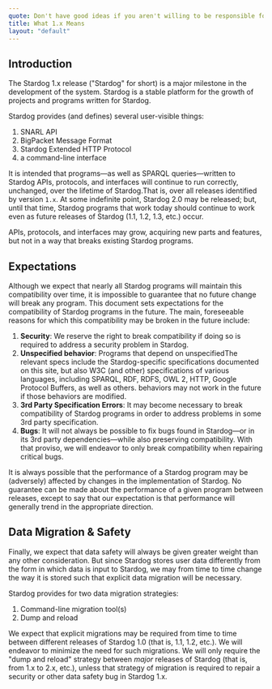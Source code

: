 ```yaml
---
quote: Don't have good ideas if you aren't willing to be responsible for them.
title: What 1.x Means
layout: "default"
---
```


## Introduction

The Stardog 1.x release ("Stardog" for short) is a major milestone in
the development of the system. Stardog is a stable platform for the
growth of projects and programs written for Stardog.

Stardog provides (and defines) several user-visible things:

1.  SNARL API
2.  BigPacket Message Format
3.  Stardog Extended HTTP Protocol
4.  a command-line interface

It is intended that programs—as well as SPARQL queries—written to
Stardog APIs, protocols, and interfaces will continue to run correctly,
unchanged, over the lifetime of Stardog.That is, over all releases
identified by version `1.x`. At some indefinite point, Stardog 2.0 may
be released; but, until that time, Stardog programs that work today
should continue to work even as future releases of Stardog (1.1, 1.2,
1.3, etc.) occur.

APIs, protocols, and interfaces may grow, acquiring new parts and
features, but not in a way that breaks existing Stardog programs.

## Expectations

Although we expect that nearly all Stardog programs will maintain this
compatibility over time, it is impossible to guarantee that no future
change will break any program. This document sets expectations for the
compatibility of Stardog programs in the future. The main, foreseeable
reasons for which this compatibility may be broken in the future
include:

1.  **Security**: We reserve the right to break compatibility if doing
    so is required to address a security problem in Stardog.
2.  **Unspecified behavior**: Programs that depend on unspecifiedThe
    relevant specs include the Stardog-specific specifications
    documented on this site, but also W3C (and other) specifications of
    various languages, including SPARQL, RDF, RDFS, OWL 2, HTTP, Google
    Protocol Buffers, as well as others. behaviors may not work in the
    future if those behaviors are modified.
3.  **3rd Party Specification Errors**: It may become necessary to break
    compatibility of Stardog programs in order to address problems in
    some 3rd party specification.
4.  **Bugs**: It will not always be possible to fix bugs found in
    Stardog—or in its 3rd party dependencies—while also preserving
    compatibility. With that proviso, we will endeavor to only break
    compatibility when repairing critical bugs.

It is always possible that the performance of a Stardog program may be
(adversely) affected by changes in the implementation of Stardog. No
guarantee can be made about the performance of a given program between
releases, except to say that our expectation is that performance will
generally trend in the appropriate direction.

## Data Migration & Safety

Finally, we expect that data safety will always be given greater weight
than any other consideration. But since Stardog stores user data
differently from the form in which data is input to Stardog, we may from
time to time change the way it is stored such that explicit data
migration will be necessary.

Stardog provides for two data migration strategies:

1.  Command-line migration tool(s)
2.  Dump and reload

We expect that explicit migrations may be required from time to time
between different releases of Stardog 1.0 (that is, 1.1, 1.2, etc.). We
will endeavor to minimize the need for such migrations. We will only
require the "dump and reload" strategy between *major* releases of
Stardog (that is, from 1.x to 2.x, etc.), unless that strategy of
migration is required to repair a security or other data safety bug in
Stardog 1.x.
